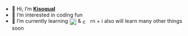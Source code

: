 - 👋 Hi, I’m [**Kisoqual**](https://so.bang.cl)
- 👀 I’m interested in coding fun
- 🌱 I’m currently learning [<img src="https://upload.wikimedia.org/wikipedia/commons/1/18/ISO_C%2B%2B_Logo.svg" width=19px align="center" title="c pluses">](https://github.com/kisoqual/tiemer) & [<img src="https://upload.wikimedia.org/wikipedia/commons/b/bd/Logo_C_sharp.svg" width=17px align="center" title="c sharp">](https://github.com/kisoqual/tiemer.NET) rn + i also will learn many other things soon
